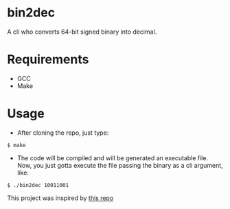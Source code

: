 # bin2dec
<p>A cli who converts 64-bit signed binary into decimal.</p>

# Requirements
- GCC
- Make

# Usage
- After cloning the repo, just type: </br>
```
$ make
```

- The code will be compiled and will be generated an executable file. Now, you just gotta execute the file passing the binary as a cli argument, like:
```
$ ./bin2dec 10011001
```

This project was inspired by [this repo](https://github.com/florinpop17/app-ideas/blob/master/Projects/1-Beginner/Bin2Dec-App.md)
